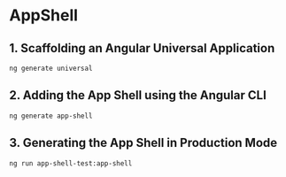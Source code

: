 # AppShell

## 1. Scaffolding an Angular Universal Application

`ng generate universal`

## 2. Adding the App Shell using the Angular CLI

`ng generate app-shell`

## 3. Generating the App Shell in Production Mode

`ng run app-shell-test:app-shell`